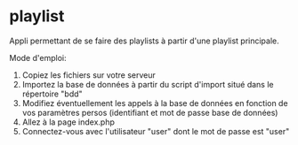 # playlist
Appli permettant de se faire des playlists à partir d'une playlist principale.

Mode d'emploi:

1. Copiez les fichiers sur votre serveur
2. Importez la base de données à partir du script d'import situé dans le répertoire "bdd"
3. Modifiez éventuellement les appels à la base de données en fonction de vos paramètres persos (identifiant et mot de passe base de données)
4. Allez à la page index.php
5. Connectez-vous avec l'utilisateur "user" dont le mot de passe est "user"

